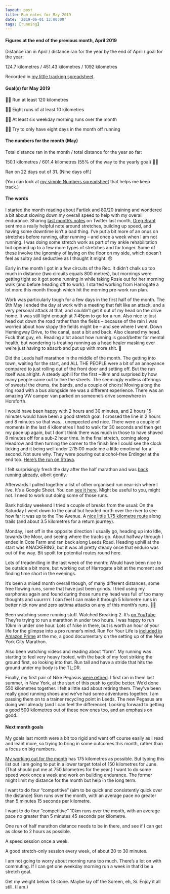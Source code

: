 ```yaml
---
layout: post
title: Run notes for May 2019
date: '2019-06-01 13:00:00'
tags: [running]
---
```

#### Figures at the end of the previous month, April 2019

Distance ran in April / distance ran for the year by the end of April / goal for the year:

124.7 kilometres / 451.43 kilometres / 1092 kilometres

Recorded in [my little tracking spreadsheet](https://www.icloud.com/numbers/0cWhQqgPDF2FKXSnUdB79lWVw#2019_running).

#### Goal(s) for May 2019

👍🏼 Run at least 120 kilometres

👎🏼 Eight runs of at least 10 kilometres

👎🏼 At least six weekday morning runs over the month

👎🏼 Try to only have eight days in the month off running

#### The numbers for the month (May)

Total distance ran in the month / total distance for the year so far:

150.1 kilometres / 601.4 kilometres (55% of the way to the yearly goal) 🤘🏼

Ran on 22 days out of 31. (Nine days off.)

(You can look at [my simple Numbers spreadsheet](https://www.icloud.com/numbers/0cWhQqgPDF2FKXSnUdB79lWVw#2019_running) that helps me keep track.)

#### The words

I started the month reading about Fartlek and 80/20 training and wondered a bit about slowing down my overall speed to help with my overall endurance. Sharing [last month’s notes](https://www.ermlikeyeah.com/run-notes-2019-april/) on Twitter last month, [Greg Brant](https://www.twitter.com/GregB) sent me a really helpful note around stretches, building up speed, and having some downtime isn’t a bad thing. I’ve put a bit more of an onus on stretches before running, after running – and once a week when I am not running. I was doing some stretch work as part of my ankle rehabilitation but opened up to a few more types of stretches and for longer. Some of these involve the ignominy of laying on the floor on my side, which doesn’t feel as sultry and seductive as I thought it might. 😞

Early in the month I got in a few circuits of the Rec. It didn’t chalk up too much in distance (two circuits equals 800 metres), but mornings were getting tight so it got some running in while taking Rosie out for her morning walk (and before heading off to work). I started working from Harrogate a lot more this month though which hit the morning pre-work run plan.

Work was particularly tough for a few days in the first half of the month. The 9th May I ended the day at work with a meeting that felt like an attack, and a very personal attack at that, and couldn’t get it out of my head on the drive home. It was still light enough at 7:45pm to go for a run. Also nice to just head out down the road rather than the fields – because of the rain I was worried about how slippy the fields might be – and see where I went. Down Hemingway Drive, to the canal, east a bit and back. Also cleared my head. Fuck that guy, eh. Reading a lot about how running is good/better for mental health, but wondering is treating running as a head healer masking over we’re just having to absorb and put up with more shit. 🤔

Did the Leeds half marathon in the middle of the month. The getting into town, waiting for the start, and ALL THE PEOPLE were a bit of an annoyance compared to just rolling out of the front door and setting off. But the run itself was alright. A steady uphill for the first ~8km and surprised by how many people came out to line the streets. The seemingly endless offerings of sweets! the drums, the bands, and a couple of choirs! Moving along the ring road with a bus alongside me was a different experience. There was an amazing VW camper van parked on someone’s drive somewhere in Horsforth.

I would have been happy with 2 hours and 30 minutes, and 2 hours 15 minutes would have been a good stretch goal. I crossed the line in 2 hours and 8 minutes so that was... unexpected and nice. There were a couple of moments in the last 4 kilometres I had to walk for 30 seconds and then get my pace up again, but I don’t think there was much in those to have shaved 8 minutes off for a sub-2 hour time. In the final stretch, coming along Headrow and then turning the corner to the finish line I could see the clock ticking and it being well under 2:15:00 made me a little emotional for a second. Not sure why. They were pouring out alcohol-free Erdinger at the end too. [Here’s the run on Strava](https://strava.app.link/Ct2MSAugaX).

I felt surprisingly fresh the day after the half marathon and was [back running already](https://www.strava.com/activities/2365085897), albeit gently.

Afterwards I pulled together a list of other organised run near-ish where I live. It’s a Google Sheet. You can [see it here](https://docs.google.com/spreadsheets/d/1bUJ8b1zsTZL5iUNFXL886awjOKT0uGwcNNNrV1r6AGU). Might be useful to you, might not. I need to work out doing some of those runs.

Bank holiday weekend I tried a couple of breaks from the usual: On the Saturday I went down to the canal but headed north over the river to see how far it was up to the The Avenue. A [nice little 1.75 kilometre route](https://strava.app.link/XH4jRqqeaX) along trails (and about 3.5 kilometres for a return journey).

Monday, I set off in the opposite direction I usually go, heading up into Idle, towards the Moor, and seeing where the tracks go. About halfway through I ended in Cote Farm and ran back along Leeds Road. Heading uphill at the start was KNACKERING, but it was all pretty steady once that enduro was out of the way. Bit spoilt for potential routes round here.

Lots of treadmilling in the last week of the month: Would have been nice to be outside a bit more, but working out of Harrogate a bit at the moment and finding time short in the evenings.

It’s been a mixed month overall though, of many different distances, some free flowing runs, some that have just been grinds. I tried using my earphones again and found during those runs my head was full of too many thoughts and uuurrrrr. I can feel I can make it through 5 kilometre runs in better nick now and zero asthma attacks on any of this month’s runs. 👍🏼

Been watching some running stuff. Watched Breaking 2. It’s [on YouTube](https://youtu.be/V2ZLG-Fij_4). They’re trying to run a marathon in under two hours. I was happy to run 10km in under one hour. Lots of Nike in there, but is worth an hour of your life for the glimpse into a pro runner’s mind. Run For Your Life is [included in Amazon Prime](https://www.amazon.co.uk/gp/video/detail/B0795Y66RJ) at the mo, a good documentary on the setting up of the New York City Marathon.

Also been watching videos and reading about “form”. My running was starting to feel very heavy footed, with the back of my foot striking the ground first, so looking into that. Run tall and have a stride that hits the ground under my body is the TL;DR.

Finally, my first pair of Nike Pegasus [were retired](https://www.instagram.com/p/Bx4egsJngMr/?igshid=1xf696b51sqwq). I first ran in them last summer, in New York, at the start of this push to get/be better. We’d done 550 kilometres together. I felt a little sad about retiring them. They’ve been really good running shoes and we’ve had some adventures together. I am passing them on to a trainer recycling point in Leeds. The new Pegasus are doing well already (and I can feel the difference). Looking forward to getting a good 500 kilometres out of these new ones too, and an emphasis on good.

#### Next month goals

My goals last month were a bit too rigid and went off course easily as I read and leant more, so trying to bring in some outcomes this month, rather than a focus on big numbers.

[My working out for the month](https://www.dropbox.com/s/km1iz85927onj40/Running%20notepad.pdf?dl=0) has 175 kilometres as possible. But typing this list out I am going to put in a lower target total of 150 kilometres for June. (That should put me at 750 kilometres for the year.) I want to do some speed work once a week and work on building endurance. The former might limit my distance for the month but help in the long term.

I want to do four “competitive” (aim to be quick and consistently quick over the distance) 5km runs over the month, with an average pace no greater than 5 minutes 15 seconds per kilometre.

I want to do four “competitive” 10km runs over the month, with an average pace no greater than 5 minutes 45 seconds per kilometre.

One run of half marathon distance needs to be in there, and see if I can get as close to 2 hours as possible.

A speed session once a week.

A good stretch-only session every week, of about 20 to 30 minutes.

I am not going to worry about morning runs too much. There’s a lot on with commuting. If I can get one weekday morning run a week in that’d be a stretch goal.

Get my weight below 13 stone. Maybe lay off the Soreen, eh, Si.
Enjoy it all still. (I am.)
